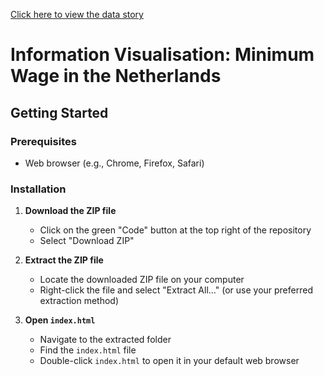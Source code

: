 [Click here to view the data story](https://anri4.github.io/Information_Visualization)

# Information Visualisation: Minimum Wage in the Netherlands

## Getting Started

### Prerequisites
- Web browser (e.g., Chrome, Firefox, Safari)

### Installation
1. **Download the ZIP file**
   - Click on the green "Code" button at the top right of the repository
   - Select "Download ZIP"

2. **Extract the ZIP file**
   - Locate the downloaded ZIP file on your computer
   - Right-click the file and select "Extract All..." (or use your preferred extraction method)

3. **Open `index.html`**
   - Navigate to the extracted folder
   - Find the `index.html` file
   - Double-click `index.html` to open it in your default web browser
